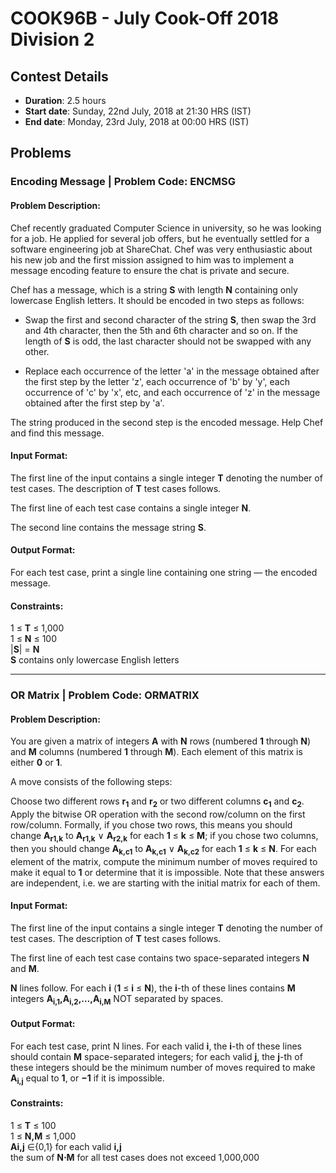 # COOK96B - July Cook-Off 2018 Division 2## Contest Details* **Duration**: 2.5 hours* **Start date**: Sunday, 22nd July, 2018 at 21:30 HRS (IST)* **End date**: Monday, 23rd July, 2018 at 00:00 HRS (IST)## Problems### Encoding Message | Problem Code: ENCMSG#### Problem Description:Chef recently graduated Computer Science in university, so he was looking for a job. He applied for several job offers, but he eventually settled for a software engineering job at ShareChat. Chef was very enthusiastic about his new job and the first mission assigned to him was to implement a message encoding feature to ensure the chat is private and secure.Chef has a message, which is a string **S** with length **N** containing only lowercase English letters. It should be encoded in two steps as follows:* Swap the first and second character of the string **S**, then swap the 3rd and 4th character, then the 5th and 6th character and so on. If the length of **S** is odd, the last character should not be swapped with any other.* Replace each occurrence of the letter 'a' in the message obtained after the first step by the letter 'z', each occurrence of 'b' by 'y', each occurrence of 'c' by 'x', etc, and each occurrence of 'z' in the message obtained after the first step by 'a'.The string produced in the second step is the encoded message. Help Chef and find this message.#### Input Format:The first line of the input contains a single integer **T** denoting the number of test cases. The description of **T** test cases follows.The first line of each test case contains a single integer **N**.The second line contains the message string **S**.#### Output Format:For each test case, print a single line containing one string — the encoded message.#### Constraints:1 ≤ **T** ≤ 1,000<br>1 ≤ **N** ≤ 100<br>|**S**| = **N**<br>**S** contains only lowercase English letters---### OR Matrix | Problem Code: ORMATRIX#### Problem Description:You are given a matrix of integers **A** with **N** rows (numbered **1** through **N**) and **M** columns (numbered **1** through **M**). Each element of this matrix is either **0** or **1**.A move consists of the following steps:Choose two different rows **r<sub>1</sub>** and **r<sub>2</sub>** or two different columns **c<sub>1</sub>** and **c<sub>2</sub>**.Apply the bitwise OR operation with the second row/column on the first row/column. Formally, if you chose two rows, this means you should change **A<sub>r1,k</sub>** to **A<sub>r1,k</sub>** ∨ **A<sub>r2,k</sub>** for each **1** ≤ **k** ≤ **M**; if you chose two columns, then you should change **A<sub>k,c1</sub>** to **A<sub>k,c1</sub>** ∨ **A<sub>k,c2</sub>** for each **1** ≤ **k** ≤ **N**.For each element of the matrix, compute the minimum number of moves required to make it equal to **1** or determine that it is impossible. Note that these answers are independent, i.e. we are starting with the initial matrix for each of them.#### Input Format:The first line of the input contains a single integer **T** denoting the number of test cases. The description of **T** test cases follows.The first line of each test case contains two space-separated integers **N** and **M**.**N** lines follow. For each **i** (**1** ≤ **i** ≤ **N**), the **i**-th of these lines contains **M** integers **A<sub>i,1</sub>,A<sub>i,2</sub>,…,A<sub>i,M</sub>** NOT separated by spaces.#### Output Format:For each test case, print N lines. For each valid **i**, the **i**-th of these lines should contain **M** space-separated integers; for each valid **j**, the **j**-th of these integers should be the minimum number of moves required to make **A<sub>i,j</sub>** equal to **1**, or **−1** if it is impossible.#### Constraints:1 ≤ **T** ≤ 100<br>1 ≤ **N,M** ≤ 1,000<br>**Ai,j** ∈{0,1} for each valid **i,j**<br>the sum of **N⋅M** for all test cases does not exceed  1,000,000<br>